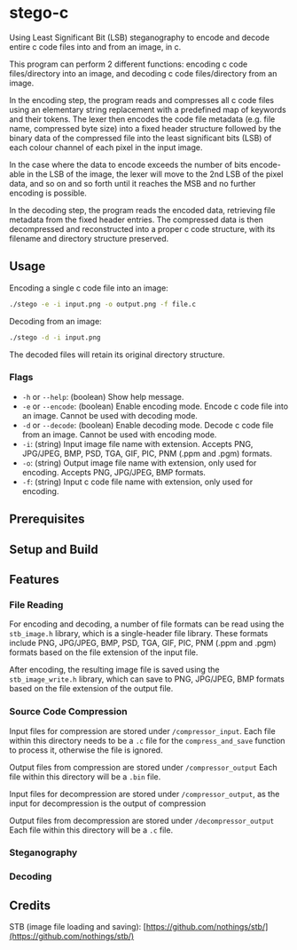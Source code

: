 # stego-c

Using Least Significant Bit (LSB) steganography to encode and decode entire c code files into and from an image, in c.

This program can perform 2 different functions: encoding c code files/directory into an image, and decoding c code files/directory from an image.

In the encoding step, the program reads and compresses all c code files using an elementary string replacement with a predefined map of keywords and their tokens. The lexer then encodes the code file metadata (e.g. file name, compressed byte size) into a fixed header structure followed by the binary data of the compressed file into the least significant bits (LSB) of each colour channel of each pixel in the input image.

In the case where the data to encode exceeds the number of bits encode-able in the LSB of the image, the lexer will move to the 2nd LSB of the pixel data, and so on and so forth until it reaches the MSB and no further encoding is possible.

In the decoding step, the program reads the encoded data, retrieving file metadata from the fixed header entries. The compressed data is then decompressed and reconstructed into a proper c code structure, with its filename and directory structure preserved.

## Usage

Encoding a single c code file into an image:

```bash
./stego -e -i input.png -o output.png -f file.c
```

Decoding from an image:

```bash
./stego -d -i input.png
```

The decoded files will retain its original directory structure.

### Flags

- `-h` or `--help`: (boolean) Show help message.
- `-e` or `--encode`: (boolean) Enable encoding mode. Encode c code file into an image. Cannot be used with decoding mode.
- `-d` or `--decode`: (boolean) Enable decoding mode. Decode c code file from an image. Cannot be used with encoding mode.
- `-i`: (string) Input image file name with extension. Accepts PNG, JPG/JPEG, BMP, PSD, TGA, GIF, PIC, PNM (.ppm and .pgm) formats.
- `-o`: (string) Output image file name with extension, only used for encoding. Accepts PNG, JPG/JPEG, BMP formats.
- `-f`: (string) Input c code file name with extension, only used for encoding.

## Prerequisites

## Setup and Build

## Features

### File Reading

For encoding and decoding, a number of file formats can be read using the `stb_image.h` library, which is a single-header file library. These formats include PNG, JPG/JPEG, BMP, PSD, TGA, GIF, PIC, PNM (.ppm and .pgm) formats based on the file extension of the input file.

After encoding, the resulting image file is saved using the `stb_image_write.h` library, which can save to PNG, JPG/JPEG, BMP formats based on the file extension of the output file.

### Source Code Compression

Input files for compression are stored under `/compressor_input`.
Each file within this directory needs to be a `.c` file for the `compress_and_save` function to process it, otherwise the file is ignored.

Output files from compression are stored under `/compressor_output`
Each file within this directory will be a `.bin` file.

Input files for decompression are stored under `/compressor_output`, as the input for decompression is the output of compression

Output files from decompression are stored under `/decompressor_output`
Each file within this directory will be a `.c` file.

### Steganography

### Decoding

## Credits

STB (image file loading and saving): [https://github.com/nothings/stb/](https://github.com/nothings/stb/)
